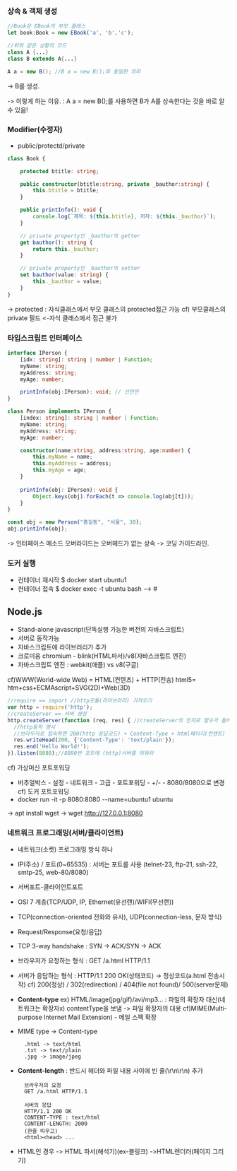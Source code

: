 ### 상속 & 객체 생성
```typescript
//Book은 EBook의 부모 클래스
let book:Book = new EBook('a', 'b','c');
```

```java
//위와 같은 상황의 코드
class A {...}
class B extends A{...}

A a = new B(); //B a = new B();와 동일한 의미
```
-> B를 생성. 

-> 이렇게 하는 이유.
: A a = new B();를 사용하면 B가 A를 상속한다는 것을 바로 알 수 있음! 

### Modifier(수정자)
- public/protectd/private
```typescript
class Book {

    protected btitle: string;

    public constructor(btitle:string, private _bauthor:string) {
        this.btitle = btitle;
    }

    public printInfo(): void {
        console.log(`제목: ${this.btitle}, 저자: ${this._bauthor}`);
    }

    // private property인 _bauthor의 getter
    get bauthor(): string {
        return this._bauthor;
    }

    // private property인 _bauthor의 setter
    set bauthor(value: string) {
        this._bauthor = value;
    }
}
```
-> protected : 자식클래스에서 부모 클래스의 protected접근 가능
cf) 부모클래스의 private 필드 <-자식 클래스에서 접근 불가 


### 타입스크립트 인터페이스 
```typescript
interface IPerson {
    [idx: string]: string | number | Function;
    myName: string;
    myAddress: string;
    myAge: number;

    printInfo(obj:IPerson): void; // 선언만
}

class Person implements IPerson {
    [index: string]: string | number | Function;
    myName: string;
    myAddress: string;
    myAge: number;

    constructor(name:string, address:string, age:number) {
        this.myName = name;
        this.myAddress = address;
        this.myAge = age;
    }
    
    printInfo(obj: IPerson): void {
        Object.keys(obj).forEach(t => console.log(obj[t]));
    }
}

const obj = new Person("홍길동", "서울", 30);
obj.printInfo(obj);
```

-> 인터페이스 메소드 오버라이드는 오버헤드가 없는 상속
-> 코딩 가이드라인. 

### 도커 실행
- 컨테이너 재시작
$ docker start ubuntu1 
- 컨테이너 접속
$ docker exec -t ubuntu bash  --> #


## Node.js
- Stand-alone javascript(단독실행 가능한 버전의 자바스크립트)
- 서버로 동작가능 
- 자바스크립트에 라이브러리가 추가 
- 크로미움 chromium - blink(HTML파서)/v8(자바스크립트 엔진)
- 자바스크립트 엔진 : webkit(애플) vs v8(구글)

cf)WWW(World-wide Web) = HTML(컨텐츠) + HTTP(전송)
html5= htm+css+ECMAscript+SVG(2D)+Web(3D)

```javascript
//require == import //http모듈(라이브러리) 가져오기
var http = require('http');
//createServer == 서버 생성
http.createServer(function (req, res) { //createServer의 인자로 함수가 들어감
  //http동작 명시
  //브라우저로 접속하면 200(http 응답코드) + Content-Type + html페이지(컨텐트)
  res.writeHead(200, {'Content-Type': 'text/plain'});
  res.end('Hello World!');
}).listen(8080);//8080번 포트에 (http)서버를 띄워라
```
cf) 가상머신 포트포워딩
- 버추얼박스 - 설정 - 네트워크 - 고급 - 포트포워딩 - +/- - 8080/8080으로 변경
cf) 도커 포트포워딩 
- docker run -it -p 8080:8080 --name=ubuntu1 ubuntu

-> apt install wget
-> wget http://127.0.0.1:8080


### 네트워크 프로그래밍(서버/클라이언트)
- 네트워크(소켓) 프로그래밍 방식 하나 
- IP(주소) / 포트(0~65535)
: 서버는 포트를 사용 (telnet-23, ftp-21, ssh-22, smtp-25, web-80/8080)
- 서버포트-클라이언트포트 
- OSI 7 계층(TCP/UDP, IP, Ethernet(유선랜)/WIFI(무선랜))

- TCP(connection-oriented 전화와 유사), UDP(connection-less, 문자 방식)

- Request/Response(요청/응답)
- TCP 3-way handshake : SYN -> ACK/SYN -> ACK 

- 브라우저가 요청하는 형식 : GET /a.html HTTP/1.1 
- 서버가 응답하는 형식 : HTTP/1.1 200 OK(상태코드) -> 정상코드(a.html 전송시작) 
cf) 200(정상) / 302(redirection) / 404(file not found)/ 500(server문제)
- **Content-type**
ex) HTML/image(jpg/gif)/avi/mp3...
: 파일의 확장자 대신(네트워크는 확장자x) contentType을 보냄 -> 파일 확장자의 대용
cf)MIME(Multi-purpose Internet Mail Extension) - 메일 스펙 확장 
- MIME type -> Content-type 

		.html -> text/html
		.txt -> text/plain
		.jpg -> image/jpeg
- **Content-length**
: 반드시 헤더와 파일 내용 사이에 빈 줄(\r\n\r\n) 추가

		브라우저의 요청
		GET /a.html HTTP/1.1

		서버의 응답
		HTTP/1.1 200 OK
		CONTENT-TYPE : text/html
		CONTENT-LENGTH: 2000
		(한줄 띄우고)
		<html><head> ...

- HTML인 경우 -> HTML 파서(해석기)(ex-블링크) ->HTML렌더러(페이지 그리기)
